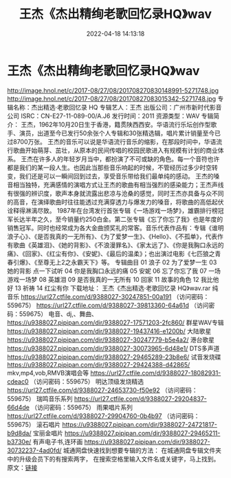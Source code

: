 ﻿---
title: 王杰《杰出精绚老歌回忆录HQ》wav
date: 2022-04-18 14:13:18
categories: WAV车载音乐、镜像
tags: 国语流行
---
# 王杰《杰出精绚老歌回忆录HQ》wav

http://image.hnol.net/c/2017-08/27/08/201708270830148991-5271748.jpg
http://image.hnol.net/c/2017-08/27/08/20170827083015342-5271748.jpg
专辑名称：杰出精选·老歌回忆录
HQ
专辑艺人：王杰
出版公司：广州市新时代影音公司
ISRC：CN-E27-11-089-00/A.J6
发行时间：2011
资源类型：WAV
专辑简介：
王杰，1962年10月20日生于香港，籍贯陕西西安。华语流行乐坛创作型歌手、演员，出道至今已发行50余张个人专辑和30张精选辑，唱片累计销量至今已过8700万张。
王杰的音乐可以说是华语流行音乐的缩影，在那段时间中，华语流行歌曲开始萌芽、茁壮，从原本的民间传唱的校园民歌进入有规模有计划的商业体系。
王杰在许多人的年轻岁月当中，都扮演了不可或缺的角色。每一个音符也许都是我们的某一段人生。也因此当那些音乐响起的时候，不管经历过多少时空转变，我们还是可以一瞬间回到过去，享受音乐带给我们最单纯的感动。
王杰的嗓音相当独特，充满感情的演唱方式让王杰的歌曲有相当强烈的感染能力；王杰声线有很强的辨识度，歌声本身就流露出悲凉与沧桑的感觉，同时王杰亦具备与众不同的高音，在演绎歌曲时往往能透过充满穿透力与爆发力的嗓音，将歌曲的高低起伏诠释得淋漓尽致。
1987年在台湾发行首张专辑《一场游戏一场梦》，雄霸排行榜冠军长达半年之久，至今销量约250白金。第二张专辑《忘了你忘了我》也是年度的销售冠军。同时也经常成为各大金曲颁奖礼的常客。音乐代表作品有：专辑《谁明浪子心》、《是否我真的一无所有》、《为了爱梦一生》、《Hello》、《不孤单》，代表作有歌曲《英雄泪》、《她的背影》、《不浪漫罪名》、《家太远了》、《你是我胸口永远的痛》、《回家》、《红尘有你》、《安妮》、《最后的温柔》；也出演过电影《七匹狼之青春引爆》、《至尊无上2之永霸天下》等。
专辑曲目
01
浪子
02
为了爱梦一生
03
她的背影
点一下试听
04
你是我胸口永远的痛
05
安妮
06
忘了你忘了我
07
一场游戏一场梦
08
英雄泪
09
是否我真的一无所有
10
回家
11
故事的角色
12
我比他好
13
祈祷
14
红尘有你
下载地址：
王杰《杰出精选·老歌回忆录 HQ》wav.rar
纯音乐
https://url27.ctfile.com/d/9388027-30247851-00a191
（访问密码：559675）
https://url27.ctfile.com/d/9388027-39813360-64a61d
（访问密码：559675）
电音、dj,、舞曲、
https://u9388027.pipipan.com/dir/9388027-17571203-2fc860/
群星WAV专辑
https://u9388027.pipipan.com/dir/9388027-19437416-e1200b/
大陆歌星
https://u9388027.pipipan.com/dir/9388027-30247779-b5e4a2/
港台歌星
https://u9388027.pipipan.com/dir/9388027-30073965-6d48e1/
DTS多声道
https://u9388027.pipipan.com/dir/9388027-29465289-23b8e6/
试音发烧碟
https://u9388027.pipipan.com/dir/9388027-29424388-d42865/
mkv,mp4,vob,RMVB演唱会等
https://url27.ctfile.com/d/9388027-18082931-cdeac0
（访问密码：559675）
明达顶级发烧精选
https://url27.ctfile.com/d/9388027-24653730-f50e92
（访问密码：559675）
瑞鸣音乐系列
https://url27.ctfile.com/d/9388027-29204837-66d4de
（访问密码：559675）
雨果唱片系列
https://url27.ctfile.com/d/9388027-29904760-0b4b97
（访问密码：559675）
滚石唱片
https://u9388027.pipipan.com/dir/9388027-24721817-b9d8da/
宝丽金唱片
https://u9388027.pipipan.com/dir/9388027-29465211-b3730e/
有声电子书,连环画
https://u9388027.pipipan.com/dir/9388027-30732237-4ad0fd/
城通网盘快速找到想要专辑的方法：
在城通网盘专辑文件夹中的升级会员下的有搜索两字，
在搜索空格里输入文件名或关键字，马上找到。
原文：[链接](https://blog.sina.com.cn/s/blog_1647c7e7601030wq2.html)
